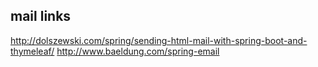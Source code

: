 

## mail links

http://dolszewski.com/spring/sending-html-mail-with-spring-boot-and-thymeleaf/
http://www.baeldung.com/spring-email
